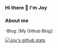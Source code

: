 ### Hi there 👋 I'm Joy

### About me
-Blog: [My Github Blog]:

[![Joy's github stats](https://github-readme-stats.vercel.app/api?username=JoyLeeA)](https://github.com/anuraghazra/github-readme-stats)
<!--
**JoyLeeA/JoyLeeA** is a ✨ _special_ ✨ repository because its `README.md` (this file) appears on your GitHub profile.

Here are some ideas to get you started:

- 🔭 I’m currently working on ...
- 🌱 I’m currently learning ...
- 👯 I’m looking to collaborate on ...
- 🤔 I’m looking for help with ...
- 💬 Ask me about ...
- 📫 How to reach me: ...
- 😄 Pronouns: ...
- ⚡ Fun fact: ...
-->
